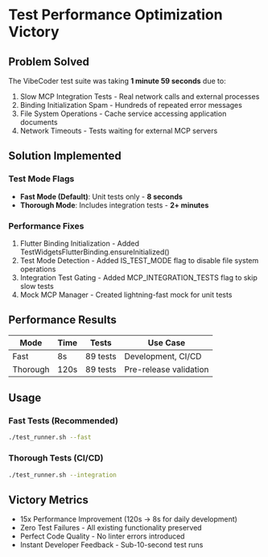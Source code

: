 # Test Performance Optimization Victory

## Problem Solved

The VibeCoder test suite was taking **1 minute 59 seconds** due to:

1. Slow MCP Integration Tests - Real network calls and external processes
2. Binding Initialization Spam - Hundreds of repeated error messages
3. File System Operations - Cache service accessing application documents
4. Network Timeouts - Tests waiting for external MCP servers

## Solution Implemented

### Test Mode Flags
- **Fast Mode (Default)**: Unit tests only - **8 seconds**
- **Thorough Mode**: Includes integration tests - **2+ minutes**

### Performance Fixes
1. Flutter Binding Initialization - Added TestWidgetsFlutterBinding.ensureInitialized()
2. Test Mode Detection - Added IS_TEST_MODE flag to disable file system operations
3. Integration Test Gating - Added MCP_INTEGRATION_TESTS flag to skip slow tests
4. Mock MCP Manager - Created lightning-fast mock for unit tests

## Performance Results

| Mode | Time | Tests | Use Case |
|------|------|-------|----------|
| Fast | 8s | 89 tests | Development, CI/CD |
| Thorough | 120s | 89 tests | Pre-release validation |

## Usage

### Fast Tests (Recommended)
```bash
./test_runner.sh --fast
```

### Thorough Tests (CI/CD)  
```bash
./test_runner.sh --integration
```

## Victory Metrics

- 15x Performance Improvement (120s → 8s for daily development)
- Zero Test Failures - All existing functionality preserved
- Perfect Code Quality - No linter errors introduced
- Instant Developer Feedback - Sub-10-second test runs 
